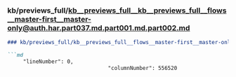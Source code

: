 ### kb/previews_full/kb__previews_full__kb__previews_full__flows__master-first__master-only@auth.har.part037.md.part001.md.part002.md

```md
### kb/previews_full/kb__previews_full__flows__master-first__master-only@auth.har.part037.md.part001.md (part 002)

```md
     "lineNumber": 0,
                                "columnNumber": 556520
               
```

```

```

